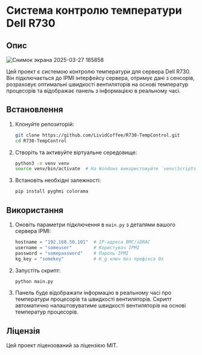 # Система контролю температури Dell R730

## Опис

![Снимок экрана 2025-03-27 185858](https://github.com/user-attachments/assets/4e93c02f-1c9d-41c7-9453-65bff353cb79)


Цей проект є системою контролю температури для сервера Dell R730. Він підключається до IPMI інтерфейсу сервера, отримує дані з сенсорів, розраховує оптимальні швидкості вентиляторів на основі температур процесорів та відображає панель з інформацією в реальному часі.

## Встановлення

1. Клонуйте репозиторій:
   ```bash
   git clone https://github.com/LividCoffee/R730-TempControl.git
   cd R730-TempControl
   ```

2. Створіть та активуйте віртуальне середовище:
   ```bash
   python3 -m venv venv
   source venv/bin/activate  # На Windows використовуйте `venv\Scripts\activate`
   ```

3. Встановіть необхідні залежності:
   ```bash
   pip install pyghmi colorama 
   ```

## Використання

1. Оновіть параметри підключення в `main.py` з деталями вашого сервера IPMI:
   ```python
   hostname = "192.168.50.101"  # IP-адреса BMC/iDRAC
   username = "someuser"        # Користувач IPMI
   password = "somepassword"    # Пароль IPMI
   kg_key = "somekey"           # K_g ключ без префікса 0x
   ```

2. Запустіть скрипт:
   ```bash
   python main.py
   ```

3. Панель буде відображати інформацію в реальному часі про температури процесорів та швидкості вентиляторів. Скрипт автоматично налаштовуватиме швидкості вентиляторів на основі температур процесорів.

## Ліцензія

Цей проект ліцензований за ліцензією MIT.
